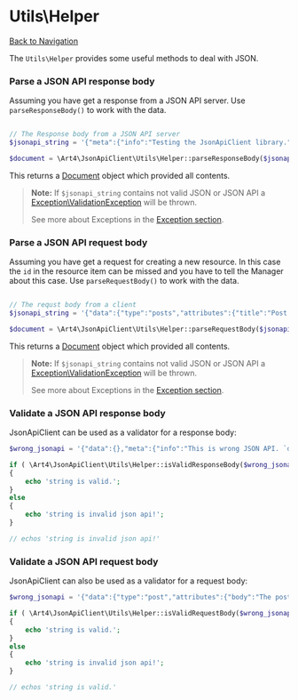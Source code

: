 # Utils\Helper
[Back to Navigation](README.md)

The `Utils\Helper` provides some useful methods to deal with JSON.

### Parse a JSON API response body

Assuming you have get a response from a JSON API server. Use `parseResponseBody()` to work with the data.

```php

// The Response body from a JSON API server
$jsonapi_string = '{"meta":{"info":"Testing the JsonApiClient library."}}';

$document = \Art4\JsonApiClient\Utils\Helper::parseResponseBody($jsonapi_string);
```

This returns a [Document](objects-document.md) object which provided all contents.

> **Note:** If `$jsonapi_string` contains not valid JSON or JSON API a [Exception\ValidationException](exception-introduction.md#exceptionvalidationexception) will be thrown.
>
> See more about Exceptions in the [Exception section](exception-introduction.md).

### Parse a JSON API request body

Assuming you have get a request for creating a new resource. In this case the `id` in the resource item can be missed and you have to tell the Manager about this case. Use `parseRequestBody()` to work with the data.

```php

// The requst body from a client
$jsonapi_string = '{"data":{"type":"posts","attributes":{"title":"Post Title"}}}';

$document = \Art4\JsonApiClient\Utils\Helper::parseRequestBody($jsonapi_string);
```

This returns a [Document](objects-document.md) object which provided all contents.

> **Note:** If `$jsonapi_string` contains not valid JSON or JSON API a [Exception\ValidationException](exception-introduction.md#exceptionvalidationexception) will be thrown.
>
> See more about Exceptions in the [Exception section](exception-introduction.md).

### Validate a JSON API response body

JsonApiClient can be used as a validator for a response body:

```php
$wrong_jsonapi = '{"data":{},"meta":{"info":"This is wrong JSON API. `data` has to be `null` or containing at least `type` and `id`."}}';

if ( \Art4\JsonApiClient\Utils\Helper::isValidResponseBody($wrong_jsonapi) )
{
	echo 'string is valid.';
}
else
{
	echo 'string is invalid json api!';
}

// echos 'string is invalid json api!'
```

### Validate a JSON API request body

JsonApiClient can also be used as a validator for a request body:

```php
$wrong_jsonapi = '{"data":{"type":"post","attributes":{"body":"The post body"}}}';

if ( \Art4\JsonApiClient\Utils\Helper::isValidRequestBody($wrong_jsonapi) )
{
	echo 'string is valid.';
}
else
{
	echo 'string is invalid json api!';
}

// echos 'string is valid.'
```
